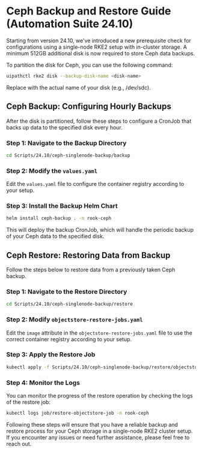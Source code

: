 # Ceph Backup and Restore Guide (Automation Suite 24.10)

Starting from version 24.10, we've introduced a new prerequisite check for configurations using a single-node RKE2 setup with in-cluster storage. A minimum 512GB additional disk is now required to store Ceph data backups.

To partition the disk for Ceph, you can use the following command:

```bash
uipathctl rke2 disk --backup-disk-name <disk-name>
```
Replace <disk-name> with the actual name of your disk (e.g., /dev/sdc).

## Ceph Backup: Configuring Hourly Backups

After the disk is partitioned, follow these steps to configure a CronJob that backs up data to the specified disk every hour.
### Step 1: Navigate to the Backup Directory
```bash
cd Scripts/24.10/ceph-singlenode-backup/backup
```
### Step 2: Modify the `values.yaml`

Edit the `values.yaml` file to configure the container registry according to your setup.

### Step 3: Install the Backup Helm Chart
```bash
helm install ceph-backup . -n rook-ceph
```
This will deploy the backup CronJob, which will handle the periodic backup of your Ceph data to the specified disk.

## Ceph Restore: Restoring Data from Backup

Follow the steps below to restore data from a previously taken Ceph backup.

### Step 1: Navigate to the Restore Directory
```bash
cd Scripts/24.10/ceph-singlenode-backup/restore
```

### Step 2: Modify `objectstore-restore-jobs.yaml`

Edit the `image` attribute in the `objectstore-restore-jobs.yaml` file to use the correct container registry according to your setup.

### Step 3: Apply the Restore Job

```bash
kubectl apply -f Scripts/24.10/ceph-singlenode-backup/restore/objectstore-restore-jobs.yaml
```

### Step 4: Monitor the Logs
You can monitor the progress of the restore operation by checking the logs of the restore job:
```bash
kubectl logs job/restore-objectstore-job -n rook-ceph
```

Following these steps will ensure that you have a reliable backup and restore process for your Ceph storage in a single-node RKE2 cluster setup. If you encounter any issues or need further assistance, please feel free to reach out.
